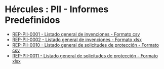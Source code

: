 # Hércules : PII \- Informes Predefinidos



* [REP\-PII\-0001 \- Listado general de invenciones \- Formato csv](/hercules/sgi-sistema-de-gestion-de-investigacion/requisitos-y-analisis-funcional/analisis-funcional-sgi-hercules/gen-aspectos-generales/int-requisitos-de-integracion/req-int-0150-sgrep-integracion-con-sistema-de-generacion-de-reportes/pii-informes-predefinidos/rep-pii-0001-listado-general-de-invenciones-formato-csv.md "/hercules/sgi-sistema-de-gestion-de-investigacion/requisitos-y-analisis-funcional/analisis-funcional-sgi-hercules/gen-aspectos-generales/int-requisitos-de-integracion/req-int-0150-sgrep-integracion-con-sistema-de-generacion-de-reportes/pii-informes-predefinidos/rep-pii-0001-listado-general-de-invenciones-formato-csv.md")
* [REP\-PII\-0002 \- Listado general de invenciones \- Formato xlsx](/hercules/sgi-sistema-de-gestion-de-investigacion/requisitos-y-analisis-funcional/analisis-funcional-sgi-hercules/gen-aspectos-generales/int-requisitos-de-integracion/req-int-0150-sgrep-integracion-con-sistema-de-generacion-de-reportes/pii-informes-predefinidos/rep-pii-0002-listado-general-de-invenciones-formato-xlsx.md "/hercules/sgi-sistema-de-gestion-de-investigacion/requisitos-y-analisis-funcional/analisis-funcional-sgi-hercules/gen-aspectos-generales/int-requisitos-de-integracion/req-int-0150-sgrep-integracion-con-sistema-de-generacion-de-reportes/pii-informes-predefinidos/rep-pii-0002-listado-general-de-invenciones-formato-xlsx.md")
* [REP\-PII\-0010 \- Listado general de solicitudes de protección \- Formato csv](/hercules/sgi-sistema-de-gestion-de-investigacion/requisitos-y-analisis-funcional/analisis-funcional-sgi-hercules/gen-aspectos-generales/int-requisitos-de-integracion/req-int-0150-sgrep-integracion-con-sistema-de-generacion-de-reportes/pii-informes-predefinidos/rep-pii-0010-listado-general-de-solicitudes-de-proteccion-formato-csv.md "/hercules/sgi-sistema-de-gestion-de-investigacion/requisitos-y-analisis-funcional/analisis-funcional-sgi-hercules/gen-aspectos-generales/int-requisitos-de-integracion/req-int-0150-sgrep-integracion-con-sistema-de-generacion-de-reportes/pii-informes-predefinidos/rep-pii-0010-listado-general-de-solicitudes-de-proteccion-formato-csv.md")
* [REP\-PII\-0011 \- Listado general de solicitudes de protección \- Formato xlsx](/hercules/sgi-sistema-de-gestion-de-investigacion/requisitos-y-analisis-funcional/analisis-funcional-sgi-hercules/gen-aspectos-generales/int-requisitos-de-integracion/req-int-0150-sgrep-integracion-con-sistema-de-generacion-de-reportes/pii-informes-predefinidos/rep-pii-0011-listado-general-de-solicitudes-de-proteccion-formato-xlsx.md "/hercules/sgi-sistema-de-gestion-de-investigacion/requisitos-y-analisis-funcional/analisis-funcional-sgi-hercules/gen-aspectos-generales/int-requisitos-de-integracion/req-int-0150-sgrep-integracion-con-sistema-de-generacion-de-reportes/pii-informes-predefinidos/rep-pii-0011-listado-general-de-solicitudes-de-proteccion-formato-xlsx.md")




